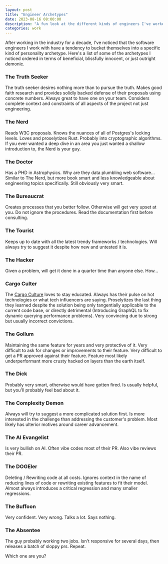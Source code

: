 ```yaml
---
layout: post
title: "Engineer Archetypes"
date: 2023-08-16 08:00:00
description: "A fun look at the different kinds of engineers I've worked with"
categories: work
---
```


After working in the industry for a decade, I've noticed that the software engineers I work with have a tendency to bucket themselves into a specific kind of personality archetype. 
Here's a list of some of the archetypes I noticed ordered in terms of beneficial, blissfully innocent, or just outright demonic.

### The Truth Seeker
The truth seeker desires nothing more than to pursue the truth. Makes good faith research and provides solidly backed defense of their proposals using concrete numbers. Always great to have one on your team. Considers complete context and constraints of all aspects of the project not just engineering.

### The Nerd
Reads W3C proposals. Knows the nuances of all of Postgres's locking levels. Loves and proselytizes Rust. Probably into cryptographic algorithms. If you ever wanted a deep dive in an area you just wanted a shallow introduction to, the Nerd is your guy. 

### The Doctor
Has a PHD in Astrophysics. Why are they data plumbling web software... Similar to The Nerd, but more book smart and less knowledgeable about engineering topics specifically. Still obviously very smart.

### The Bureaucrat
Creates processes that you better follow. Otherwise will get very upset at you. Do not ignore the procedures. Read the documentation first before consulting.

### The Tourist
Keeps up to date with all the latest trendy frameworks / technologies. Will always try to suggest it despite how new and untested it is.

### The Hacker
Given a problem, will get it done in a quarter time than anyone else. How...

### Cargo Culter
The [Cargo Culture](https://en.wikipedia.org/wiki/Cargo_cult) loves to stay educated. Always has their pulse on hot technologies or what tech influencers are saying. Proselytizes the last thing they learned despite the solution being only tangentially applicable to the current code base, or directly detrimental (Introducing GraphQL to fix dynamic querying performance problems). Very convincing due to strong but usually incorrect convictions.

### The Gollum
Maintaining the same feature for years and very protective of it. Very difficult to ask for changes or improvements to their feature. Very difficult to get a PR approved against their feature. Feature most likely underperformant more crusty hacked on layers than the earth itself.

### The Dick
Probably very smart, otherwise would have gotten fired. Is usually helpful, but you'll probably feel bad about it.

### The Complexity Demon
Always will try to suggest a more complicated solution first. Is more interested in the challenge than addressing the customer's problem. Most likely has ulterior motives around career advancement.

### The AI Evangelist
Is very bullish on AI. Often vibe codes most of their PR. Also vibe reviews their PR.

### The DOGEler
Deleting / Rewriting code at all costs. Ignores context in the name of reducing lines of code or rewriting existing features to fit their model. Almost always introduces a critical regression and many smaller regressions.

### The Buffoon
Very confident. Very wrong. Talks a lot. Says nothing.

### The Absentee
The guy probably working two jobs. Isn't responsive for several days, then releases a batch of sloppy prs. Repeat.


Which one are you?